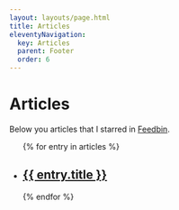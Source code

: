 ```yaml
---
layout: layouts/page.html
title: Articles
eleventyNavigation:
  key: Articles
  parent: Footer
  order: 6
---
```


# Articles

Below you articles that I starred in [Feedbin](https://feedbin.com).

<ul class="flex gap-4 flex-col list-disc px-6 mt-6">
{% for entry in articles %}
  <li>
    <h2 class="underline font-bold"><a href="{{entry.url}}">{{ entry.title }}</a></h2>
  </li>
{% endfor %}
</ul>
